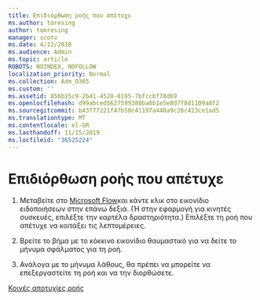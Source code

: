 ```yaml
---
title: Επιδιόρθωση ροής που απέτυχε
ms.author: toresing
author: tomresing
manager: scotv
ms.date: 4/12/2018
ms.audience: Admin
ms.topic: article
ROBOTS: NOINDEX, NOFOLLOW
localization_priority: Normal
ms.collection: Adm_O365
ms.custom: ''
ms.assetid: 856b15c9-2b41-4528-8195-7bfccbf78d69
ms.openlocfilehash: d99abced5627599380ba8b1e5e8d7f8d1109a8f2
ms.sourcegitcommit: b43f77221f47b50c41197a448a9c26c423ce1ad5
ms.translationtype: MT
ms.contentlocale: el-GR
ms.lasthandoff: 11/15/2019
ms.locfileid: "36525224"
---
```

# <a name="fix-a-flow-that-failed"></a>Επιδιόρθωση ροής που απέτυχε

1. Μεταβείτε στο [Microsoft Flow](https://flow.microsoft.com/)και κάντε κλικ στο εικονίδιο ειδοποιήσεων στην επάνω δεξιά. (Ή στην εφαρμογή για κινητές συσκευές, επιλέξτε την καρτέλα δραστηριότητα.) Επιλέξτε τη ροή που απέτυχε να κοιτάξει τις λεπτομέρειες.
    
2. Βρείτε το βήμα με το κόκκινο εικονίδιο θαυμαστικό για να δείτε το μήνυμα σφάλματος για τη ροή.
    
3. Ανάλογα με το μήνυμα λάθους, θα πρέπει να μπορείτε να επεξεργαστείτε τη ροή και να την διορθώσετε. 
    
[Κοινές αποτυχίες ροής](https://go.microsoft.com/fwlink/?linkid=872110)
  

